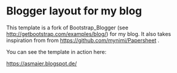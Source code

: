 Blogger layout for my blog
==========================

This template is a fork of Bootstrap_Blogger (see http://getbootstrap.com/examples/blog/)
for my blog. It also takes inspiration from from https://github.com/mynimi/Papersheet .

You can see the template in action here:

https://asmaier.blogspot.de/

